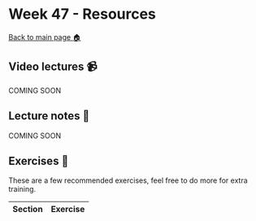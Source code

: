 # Week 47 - Resources

[Back to main page :house:](https://github.com/kokchun/Linjar-algebra-21)

## Video lectures :video_camera:

COMING SOON

## Lecture notes :book:

COMING SOON

## Exercises :running:

These are a few recommended exercises, feel free to do more for extra training.

| Section | Exercise |
| ------- | -------- |
